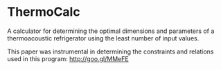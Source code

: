 ThermoCalc
==========

A calculator for determining the optimal dimensions and parameters of a 
thermoacoustic refrigerator using the least number of input values.

This paper was instrumental in determining the constraints and 
relations used in this program: http://goo.gl/MMeFE

